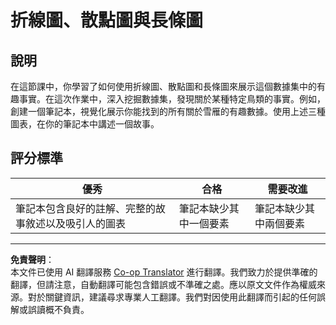 <!--
CO_OP_TRANSLATOR_METADATA:
{
  "original_hash": "ad163c4fda72c8278280b61cad317ff4",
  "translation_date": "2025-08-27T10:46:08+00:00",
  "source_file": "3-Data-Visualization/09-visualization-quantities/assignment.md",
  "language_code": "mo"
}
-->
# 折線圖、散點圖與長條圖

## 說明

在這節課中，你學習了如何使用折線圖、散點圖和長條圖來展示這個數據集中的有趣事實。在這次作業中，深入挖掘數據集，發現關於某種特定鳥類的事實。例如，創建一個筆記本，視覺化展示你能找到的所有關於雪雁的有趣數據。使用上述三種圖表，在你的筆記本中講述一個故事。

## 評分標準

優秀 | 合格 | 需要改進
--- | --- | -- |
筆記本包含良好的註解、完整的故事敘述以及吸引人的圖表 | 筆記本缺少其中一個要素 | 筆記本缺少其中兩個要素

---

**免責聲明**：  
本文件已使用 AI 翻譯服務 [Co-op Translator](https://github.com/Azure/co-op-translator) 進行翻譯。我們致力於提供準確的翻譯，但請注意，自動翻譯可能包含錯誤或不準確之處。應以原文文件作為權威來源。對於關鍵資訊，建議尋求專業人工翻譯。我們對因使用此翻譯而引起的任何誤解或誤讀概不負責。